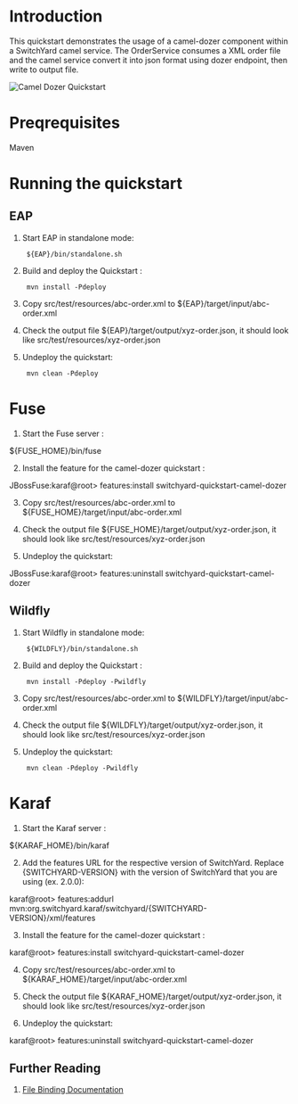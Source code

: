 Introduction
============
This quickstart demonstrates the usage of a camel-dozer component within a SwitchYard camel service. 
The OrderService consumes a XML order file and the camel service convert it into json format using dozer endpoint, then write to output file.

![Camel Dozer Quickstart](https://github.com/jboss-switchyard/quickstarts/raw/master/camel-dozer/camel-dozer.jpg)


Preqrequisites 
==============
Maven

Running the quickstart
======================

EAP
----------

1. Start EAP in standalone mode:

        ${EAP}/bin/standalone.sh

2. Build and deploy the Quickstart : 

        mvn install -Pdeploy

3. Copy src/test/resources/abc-order.xml to ${EAP}/target/input/abc-order.xml

4. Check the output file ${EAP}/target/output/xyz-order.json, it should look like src/test/resources/xyz-order.json

5. Undeploy the quickstart:

        mvn clean -Pdeploy


Fuse
=================================

1. Start the Fuse server :

${FUSE_HOME}/bin/fuse

2. Install the feature for the camel-dozer quickstart :

JBossFuse:karaf@root> features:install switchyard-quickstart-camel-dozer

3. Copy src/test/resources/abc-order.xml to ${FUSE_HOME}/target/input/abc-order.xml

4. Check the output file ${FUSE_HOME}/target/output/xyz-order.json, it should look like src/test/resources/xyz-order.json

5. Undeploy the quickstart:

JBossFuse:karaf@root> features:uninstall switchyard-quickstart-camel-dozer


Wildfly
----------

1. Start Wildfly in standalone mode:

        ${WILDFLY}/bin/standalone.sh

2. Build and deploy the Quickstart : 

        mvn install -Pdeploy -Pwildfly

3. Copy src/test/resources/abc-order.xml to ${WILDFLY}/target/input/abc-order.xml

4. Check the output file ${WILDFLY}/target/output/xyz-order.json, it should look like src/test/resources/xyz-order.json

5. Undeploy the quickstart:

        mvn clean -Pdeploy -Pwildfly

Karaf
=================================

1. Start the Karaf server :

${KARAF_HOME}/bin/karaf

2. Add the features URL for the respective version of SwitchYard.   Replace {SWITCHYARD-VERSION}
with the version of SwitchYard that you are using (ex. 2.0.0): 

karaf@root> features:addurl mvn:org.switchyard.karaf/switchyard/{SWITCHYARD-VERSION}/xml/features

3. Install the feature for the camel-dozer quickstart :

karaf@root> features:install switchyard-quickstart-camel-dozer

4. Copy src/test/resources/abc-order.xml to ${KARAF_HOME}/target/input/abc-order.xml

5. Check the output file ${KARAF_HOME}/target/output/xyz-order.json, it should look like src/test/resources/xyz-order.json

6. Undeploy the quickstart:

karaf@root> features:uninstall switchyard-quickstart-camel-dozer


## Further Reading

1. [File Binding Documentation](https://docs.jboss.org/author/display/SWITCHYARD/File)
